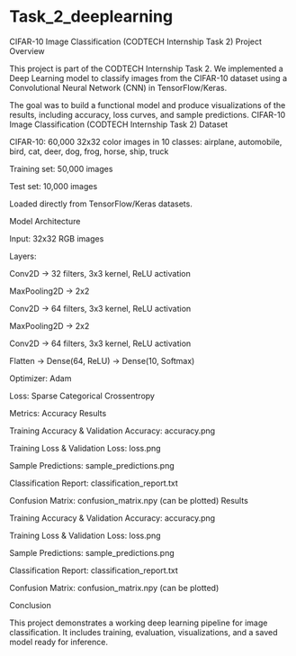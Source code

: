 # Task_2_deeplearning
CIFAR-10 Image Classification (CODTECH Internship Task 2)
Project Overview

This project is part of the CODTECH Internship Task 2.
We implemented a Deep Learning model to classify images from the CIFAR-10 dataset using a Convolutional Neural Network (CNN) in TensorFlow/Keras.

The goal was to build a functional model and produce visualizations of the results, including accuracy, loss curves, and sample predictions.
CIFAR-10 Image Classification (CODTECH Internship Task 2)
Dataset

CIFAR-10: 60,000 32x32 color images in 10 classes:
airplane, automobile, bird, cat, deer, dog, frog, horse, ship, truck

Training set: 50,000 images

Test set: 10,000 images

Loaded directly from TensorFlow/Keras datasets.

Model Architecture

Input: 32x32 RGB images

Layers:

Conv2D → 32 filters, 3x3 kernel, ReLU activation

MaxPooling2D → 2x2

Conv2D → 64 filters, 3x3 kernel, ReLU activation

MaxPooling2D → 2x2

Conv2D → 64 filters, 3x3 kernel, ReLU activation

Flatten → Dense(64, ReLU) → Dense(10, Softmax)

Optimizer: Adam

Loss: Sparse Categorical Crossentropy

Metrics: Accuracy
Results

Training Accuracy & Validation Accuracy: accuracy.png

Training Loss & Validation Loss: loss.png

Sample Predictions: sample_predictions.png

Classification Report: classification_report.txt

Confusion Matrix: confusion_matrix.npy (can be plotted)
Results

Training Accuracy & Validation Accuracy: accuracy.png

Training Loss & Validation Loss: loss.png

Sample Predictions: sample_predictions.png

Classification Report: classification_report.txt

Confusion Matrix: confusion_matrix.npy (can be plotted)

Conclusion

This project demonstrates a working deep learning pipeline for image classification.
It includes training, evaluation, visualizations, and a saved model ready for inference.
